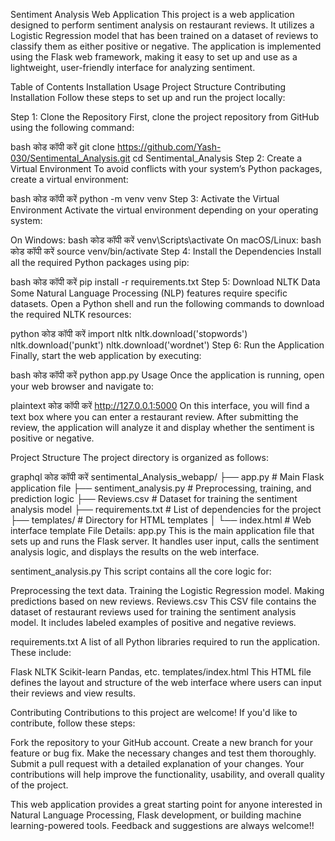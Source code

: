 Sentiment Analysis Web Application
This project is a web application designed to perform sentiment analysis on restaurant reviews. It utilizes a Logistic Regression model that has been trained on a dataset of reviews to classify them as either positive or negative. The application is implemented using the Flask web framework, making it easy to set up and use as a lightweight, user-friendly interface for analyzing sentiment.

Table of Contents
Installation
Usage
Project Structure
Contributing
Installation
Follow these steps to set up and run the project locally:

Step 1: Clone the Repository
First, clone the project repository from GitHub using the following command:

bash
कोड कॉपी करें
git clone https://github.com/Yash-030/Sentimental_Analysis.git
cd Sentimental_Analysis
Step 2: Create a Virtual Environment
To avoid conflicts with your system’s Python packages, create a virtual environment:

bash
कोड कॉपी करें
python -m venv venv
Step 3: Activate the Virtual Environment
Activate the virtual environment depending on your operating system:

On Windows:
bash
कोड कॉपी करें
venv\Scripts\activate
On macOS/Linux:
bash
कोड कॉपी करें
source venv/bin/activate
Step 4: Install the Dependencies
Install all the required Python packages using pip:

bash
कोड कॉपी करें
pip install -r requirements.txt
Step 5: Download NLTK Data
Some Natural Language Processing (NLP) features require specific datasets. Open a Python shell and run the following commands to download the required NLTK resources:

python
कोड कॉपी करें
import nltk
nltk.download('stopwords')
nltk.download('punkt')
nltk.download('wordnet')
Step 6: Run the Application
Finally, start the web application by executing:

bash
कोड कॉपी करें
python app.py
Usage
Once the application is running, open your web browser and navigate to:

plaintext
कोड कॉपी करें
http://127.0.0.1:5000
On this interface, you will find a text box where you can enter a restaurant review. After submitting the review, the application will analyze it and display whether the sentiment is positive or negative.

Project Structure
The project directory is organized as follows:

graphql
कोड कॉपी करें
sentimental_Analysis_webapp/
├── app.py                  # Main Flask application file
├── sentiment_analysis.py   # Preprocessing, training, and prediction logic
├── Reviews.csv             # Dataset for training the sentiment analysis model
├── requirements.txt        # List of dependencies for the project
├── templates/              # Directory for HTML templates
│   └── index.html          # Web interface template
File Details:
app.py
This is the main application file that sets up and runs the Flask server. It handles user input, calls the sentiment analysis logic, and displays the results on the web interface.

sentiment_analysis.py
This script contains all the core logic for:

Preprocessing the text data.
Training the Logistic Regression model.
Making predictions based on new reviews.
Reviews.csv
This CSV file contains the dataset of restaurant reviews used for training the sentiment analysis model. It includes labeled examples of positive and negative reviews.

requirements.txt
A list of all Python libraries required to run the application. These include:

Flask
NLTK
Scikit-learn
Pandas, etc.
templates/index.html
This HTML file defines the layout and structure of the web interface where users can input their reviews and view results.

Contributing
Contributions to this project are welcome! If you'd like to contribute, follow these steps:

Fork the repository to your GitHub account.
Create a new branch for your feature or bug fix.
Make the necessary changes and test them thoroughly.
Submit a pull request with a detailed explanation of your changes.
Your contributions will help improve the functionality, usability, and overall quality of the project.

This web application provides a great starting point for anyone interested in Natural Language Processing, Flask development, or building machine learning-powered tools. Feedback and suggestions are always welcome!!
